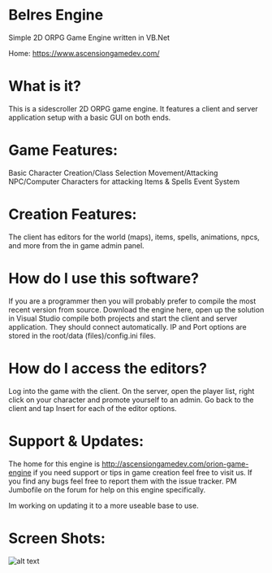 Belres Engine
=================

Simple 2D ORPG Game Engine written in VB.Net

Home: https://www.ascensiongamedev.com/

What is it?
===========
This is a sidescroller 2D ORPG game engine. It features a client and server application setup with a basic GUI on both ends.

Game Features:
==============
Basic Character Creation/Class Selection
Movement/Attacking
NPC/Computer Characters for attacking
Items & Spells
Event System

Creation Features:
==================
The client has editors for the world (maps), items, spells, animations, npcs, and more from the in game admin panel.

How do I use this software?
===========================
If you are a programmer then you will probably prefer to compile the most recent version from source. Download the engine here, open up the solution in Visual Studio compile both projects and start the client and server application. They should connect automatically. IP and Port options are stored in the root/data (files)/config.ini files.

How do I access the editors?
============================
Log into the game with the client. On the server, open the player list, right click on your character and promote yourself to an admin. Go back to the client and tap Insert for each of the editor options.

Support & Updates:
==================
The home for this engine is http://ascensiongamedev.com/orion-game-engine if you need support or tips in game creation feel free to visit us. If you find any bugs feel free to report them with the issue tracker. PM Jumbofile on the forum for help on this engine specifically.

Im working on updating it to a more useable base to use.

Screen Shots:
==================
![alt text](https://i.imgur.com/ryO30RT.jpg)
